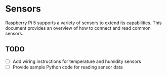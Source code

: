 # Sensors

Raspberry Pi 5 supports a variety of sensors to extend its capabilities. This document provides an overview of how to connect and read common sensors.

## TODO

- [ ] Add wiring instructions for temperature and humidity sensors
- [ ] Provide sample Python code for reading sensor data
